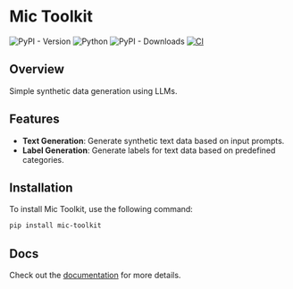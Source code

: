 # Mic Toolkit

![PyPI - Version](https://img.shields.io/pypi/v/mic-toolkit)
![Python](https://img.shields.io/badge/python-3.12-blue.svg)
![PyPI - Downloads](https://img.shields.io/pypi/dw/mic-toolkit)
[![CI](https://github.com/micvitc/mic-toolkit/actions/workflows/ci.yaml/badge.svg)](https://github.com/micvitc/mic-toolkit/actions/workflows/ci.yaml)

## Overview

Simple synthetic data generation using LLMs.

## Features

- **Text Generation**: Generate synthetic text data based on input prompts.
- **Label Generation**: Generate labels for text data based on predefined categories.

## Installation

To install Mic Toolkit, use the following command:

```sh
pip install mic-toolkit
```

## Docs

Check out the [documentation](https://micvitc.github.io/mic-toolkit/) for more details.